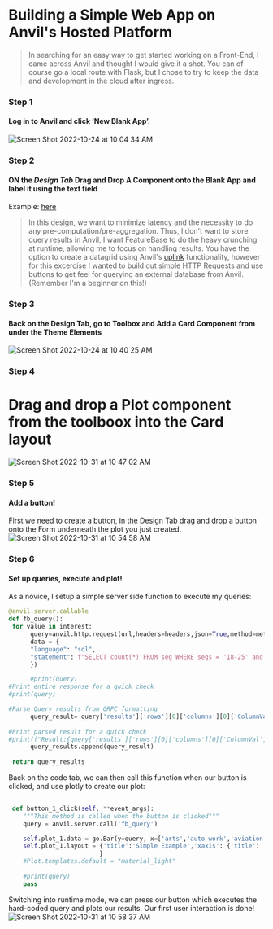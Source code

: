 # Building a Simple Web App on Anvil's Hosted Platform 

> In searching for an easy way to get started working on a Front-End, I came across Anvil and thought I would give it a shot. You can of course go a local route with Flask, but I chose to try to keep the data and development in the cloud after ingress. 
    
### Step 1    
#### Log in to Anvil and click ‘New Blank App’. 

![Screen Shot 2022-10-24 at 10 04 34 AM](https://user-images.githubusercontent.com/75812579/197559681-93d535c1-5d73-40d9-93f1-6eba832e4792.png)

### Step 2 
#### ON the *Design Tab* Drag and Drop A Component onto the Blank App and label it using the text field 
Example: [here](https://anvil.works/learn/tutorials/dashboard/chapter-1)
> In this design, we want to minimize latency and the necessity to do any pre-computation/pre-aggregation. Thus, I don't want to store query results in Anvil, I want FeatureBase to do the heavy crunching at runtime, allowing me to focus on handling results. You have the option to create a datagrid using Anvil's [uplink](https://anvil.works/learn/tutorials/external-database/chapter-2) functionality, however for this excercise I wanted to build out simple HTTP Requests and use buttons to get feel for querying an external database from Anvil. (Remember I'm a beginner on this!) 

### Step 3 
#### Back on the Design Tab, go to Toolbox and Add a Card Component from under the Theme Elements
![Screen Shot 2022-10-24 at 10 40 25 AM](https://user-images.githubusercontent.com/75812579/197567594-befbd1c4-6f1a-476c-95fb-1585869cf8cf.png)


### Step 4 
# Drag and drop a Plot component from the toolboox into the Card layout 
![Screen Shot 2022-10-31 at 10 47 02 AM](https://user-images.githubusercontent.com/75812579/199049965-7ee61d08-7ddf-4976-b3ce-c02903917959.png)



### Step 5 
#### Add a button!

First we need to create a button, in the Design Tab drag and drop a button onto the Form underneath the plot you just created.
![Screen Shot 2022-10-31 at 10 54 58 AM](https://user-images.githubusercontent.com/75812579/199051851-44fded6d-35c6-4ddd-97d3-b95fa87edfa4.png)


### Step 6
#### Set up queries, execute and plot!

As a novice, I setup a simple server side function to execute my queries:

```python
@anvil.server.callable
def fb_query():
 for value in interest:
      query=anvil.http.request(url,headers=headers,json=True,method=method,
      data = {
      "language": "sql", 
      "statement": f"SELECT count(*) FROM seg WHERE segs = '18-25' and segs = '{value}'"
      })

      #print(query)
#Print entire response for a quick check 
#print(query)

#Parse Query results from GRPC formatting 
      query_result= query['results']['rows'][0]['columns'][0]['ColumnVal']['Uint64Val']
      
#Print parsed result for a quick check 
#print(f"Result:{query['results']['rows'][0]['columns'][0]['ColumnVal']['Uint64Val']}")
      query_results.append(query_result)
      
 return query_results
```

Back on the code tab, we can then call this function when our button is clicked, and use plotly to create our plot:

```python
 
 def button_1_click(self, **event_args):
    """This method is called when the button is clicked"""
    query = anvil.server.call('fb_query')

    self.plot_1.data = go.Bar(y=query, x=['arts','auto work','aviation','Beauty and Cosmetics','Biking / Mountain Biking'])
    self.plot_1.layout = {'title':'Simple Example','xaxis': {'title': 'Interests'}, 'yaxis': {'title':'Counts of People age 18-25'}
                         }
    #Plot.templates.default = "material_light"
 
    #print(query)
    pass
```

Switching into runtime mode, we can press our button which executes the hard-coded query and plots our results. Our first user interaction is done!
![Screen Shot 2022-10-31 at 10 58 37 AM](https://user-images.githubusercontent.com/75812579/199052666-606fa20c-21f5-4ce1-8ca9-5fc10dadcb11.png)

